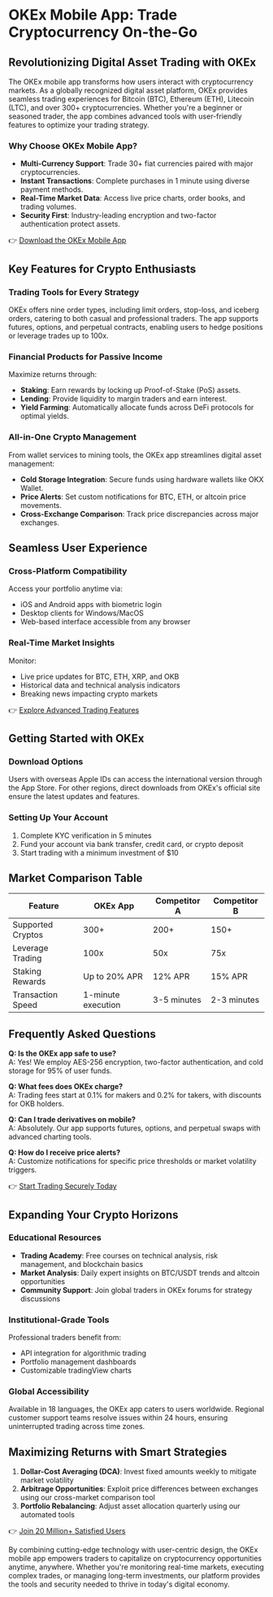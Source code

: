 # OKEx Mobile App: Trade Cryptocurrency On-the-Go  

## Revolutionizing Digital Asset Trading with OKEx  

The OKEx mobile app transforms how users interact with cryptocurrency markets. As a globally recognized digital asset platform, OKEx provides seamless trading experiences for Bitcoin (BTC), Ethereum (ETH), Litecoin (LTC), and over 300+ cryptocurrencies. Whether you're a beginner or seasoned trader, the app combines advanced tools with user-friendly features to optimize your trading strategy.  

### Why Choose OKEx Mobile App?  

- **Multi-Currency Support**: Trade 30+ fiat currencies paired with major cryptocurrencies.  
- **Instant Transactions**: Complete purchases in 1 minute using diverse payment methods.  
- **Real-Time Market Data**: Access live price charts, order books, and trading volumes.  
- **Security First**: Industry-leading encryption and two-factor authentication protect assets.  

👉 [Download the OKEx Mobile App](https://bit.ly/okx-bonus)  

## Key Features for Crypto Enthusiasts  

### Trading Tools for Every Strategy  

OKEx offers nine order types, including limit orders, stop-loss, and iceberg orders, catering to both casual and professional traders. The app supports futures, options, and perpetual contracts, enabling users to hedge positions or leverage trades up to 100x.  

### Financial Products for Passive Income  

Maximize returns through:  
- **Staking**: Earn rewards by locking up Proof-of-Stake (PoS) assets.  
- **Lending**: Provide liquidity to margin traders and earn interest.  
- **Yield Farming**: Automatically allocate funds across DeFi protocols for optimal yields.  

### All-in-One Crypto Management  

From wallet services to mining tools, the OKEx app streamlines digital asset management:  
- **Cold Storage Integration**: Secure funds using hardware wallets like OKX Wallet.  
- **Price Alerts**: Set custom notifications for BTC, ETH, or altcoin price movements.  
- **Cross-Exchange Comparison**: Track price discrepancies across major exchanges.  

## Seamless User Experience  

### Cross-Platform Compatibility  

Access your portfolio anytime via:  
- iOS and Android apps with biometric login  
- Desktop clients for Windows/MacOS  
- Web-based interface accessible from any browser  

### Real-Time Market Insights  

Monitor:  
- Live price updates for BTC, ETH, XRP, and OKB  
- Historical data and technical analysis indicators  
- Breaking news impacting crypto markets  

👉 [Explore Advanced Trading Features](https://bit.ly/okx-bonus)  

## Getting Started with OKEx  

### Download Options  

Users with overseas Apple IDs can access the international version through the App Store. For other regions, direct downloads from OKEx's official site ensure the latest updates and features.  

### Setting Up Your Account  

1. Complete KYC verification in 5 minutes  
2. Fund your account via bank transfer, credit card, or crypto deposit  
3. Start trading with a minimum investment of $10  

## Market Comparison Table  

| Feature                | OKEx App          | Competitor A      | Competitor B      |  
|------------------------|-------------------|-------------------|-------------------|  
| Supported Cryptos      | 300+              | 200+              | 150+              |  
| Leverage Trading       | 100x              | 50x               | 75x               |  
| Staking Rewards        | Up to 20% APR     | 12% APR           | 15% APR           |  
| Transaction Speed      | 1-minute execution| 3-5 minutes       | 2-3 minutes       |  

## Frequently Asked Questions  

**Q: Is the OKEx app safe to use?**  
A: Yes! We employ AES-256 encryption, two-factor authentication, and cold storage for 95% of user funds.  

**Q: What fees does OKEx charge?**  
A: Trading fees start at 0.1% for makers and 0.2% for takers, with discounts for OKB holders.  

**Q: Can I trade derivatives on mobile?**  
A: Absolutely. Our app supports futures, options, and perpetual swaps with advanced charting tools.  

**Q: How do I receive price alerts?**  
A: Customize notifications for specific price thresholds or market volatility triggers.  

👉 [Start Trading Securely Today](https://bit.ly/okx-bonus)  

## Expanding Your Crypto Horizons  

### Educational Resources  

- **Trading Academy**: Free courses on technical analysis, risk management, and blockchain basics  
- **Market Analysis**: Daily expert insights on BTC/USDT trends and altcoin opportunities  
- **Community Support**: Join global traders in OKEx forums for strategy discussions  

### Institutional-Grade Tools  

Professional traders benefit from:  
- API integration for algorithmic trading  
- Portfolio management dashboards  
- Customizable tradingView charts  

### Global Accessibility  

Available in 18 languages, the OKEx app caters to users worldwide. Regional customer support teams resolve issues within 24 hours, ensuring uninterrupted trading across time zones.  

## Maximizing Returns with Smart Strategies  

1. **Dollar-Cost Averaging (DCA)**: Invest fixed amounts weekly to mitigate market volatility  
2. **Arbitrage Opportunities**: Exploit price differences between exchanges using our cross-market comparison tool  
3. **Portfolio Rebalancing**: Adjust asset allocation quarterly using our automated tools  

👉 [Join 20 Million+ Satisfied Users](https://bit.ly/okx-bonus)  

By combining cutting-edge technology with user-centric design, the OKEx mobile app empowers traders to capitalize on cryptocurrency opportunities anytime, anywhere. Whether you're monitoring real-time markets, executing complex trades, or managing long-term investments, our platform provides the tools and security needed to thrive in today's digital economy.